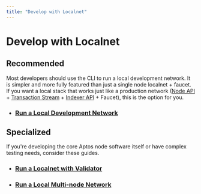 ```yaml
---
title: "Develop with Localnet"
---
```


# Develop with Localnet

## Recommended

Most developers should use the CLI to run a local development network. It is simpler and more fully featured than just a single node localnet + faucet. If you want a local stack that works just like a production network ([Node API](../aptos-api-spec.md) + [Transaction Stream](../../indexer/txn-stream/index.md) + [Indexer API](../../indexer/api/index.md) + Faucet), this is the option for you.

- ### [Run a Local Development Network](../../tools/aptos-cli/use-cli/running-a-local-network.md)

## Specialized

If you're developing the core Aptos node software itself or have complex testing needs, consider these guides.

- ### [Run a Localnet with Validator](./run-a-localnet.md)
- ### [Run a Local Multi-node Network](../../guides/running-a-local-multi-node-network.md)
